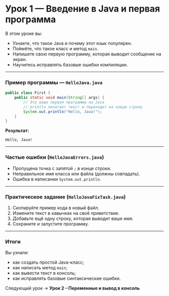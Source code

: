 # Урок 1 — Введение в Java и первая программа

В этом уроке вы:
- Узнаете, что такое Java и почему этот язык популярен.
- Поймёте, что такое класс и метод `main`.
- Напишете свою первую программу, которая выводит сообщение на экран.
- Научитесь исправлять базовые ошибки компиляции.

---

### Пример программы — `HelloJava.java`
```java
public class First {
    public static void main(String[] args) {
        // Это ваша первая программа на Java
        // println печатает текст и переходит на новую строку
        System.out.println("Hello, Java!");
    }
}
```

**Результат:**
```
Hello, Java!
```

---

### Частые ошибки (`HelloJavaErrors.java`)
- Пропущена точка с запятой `;` в конце строки.  
- Неправильное имя класса или файла (должны совпадать).  
- Ошибка в написании `System.out.println`.

---

### Практическое задание (`HelloJavaFixTask.java`)
1. Скопируйте пример кода в новый файл.  
2. Измените текст в кавычках на своё приветствие.  
3. Добавьте ещё одну строку, которая выводит ваше имя.  
4. Сохраните и запустите программу.

---

### Итоги
Вы узнали:
- как создать простой Java-класс;
- как написать метод `main`;
- как вывести текст в консоль;
- как исправлять базовые синтаксические ошибки.

Следующий урок → **Урок 2 – Переменные и вывод в консоль**

